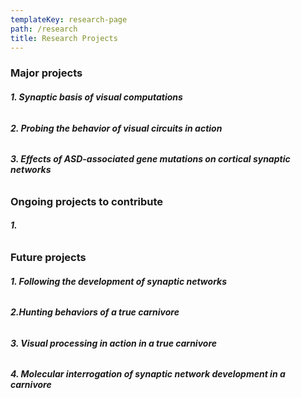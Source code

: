 ```yaml
---
templateKey: research-page
path: /research
title: Research Projects
---
```

<!--StartFragment-->

### Major projects

###### ***1. Synaptic basis of visual computations*** 

###### ***2. Probing the behavior of visual circuits in action***

###### ***3. Effects of ASD-associated gene mutations on cortical synaptic networks***

### Ongoing projects to contribute

###### ***1.*** 

### Future projects

###### ***1. Following the development of synaptic networks***

###### ***2.Hunting behaviors of a true carnivore***

###### ***3. Visual processing in action in a true carnivore***

###### ***4. Molecular interrogation of synaptic network development in a carnivore***

<!--EndFragment-->